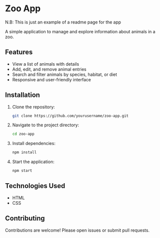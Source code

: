 # Zoo App

N.B: This is just an example of a readme page for the app

A simple application to manage and explore information about animals in a zoo.

## Features

- View a list of animals with details
- Add, edit, and remove animal entries
- Search and filter animals by species, habitat, or diet
- Responsive and user-friendly interface

## Installation

1. Clone the repository:
    ```bash
    git clone https://github.com/yourusername/zoo-app.git
    ```
2. Navigate to the project directory:
    ```bash
    cd zoo-app
    ```
3. Install dependencies:
    ```bash
    npm install
    ```
4. Start the application:
    ```bash
    npm start
    ```

## Technologies Used

- HTML
- CSS

## Contributing

Contributions are welcome! Please open issues or submit pull requests.

